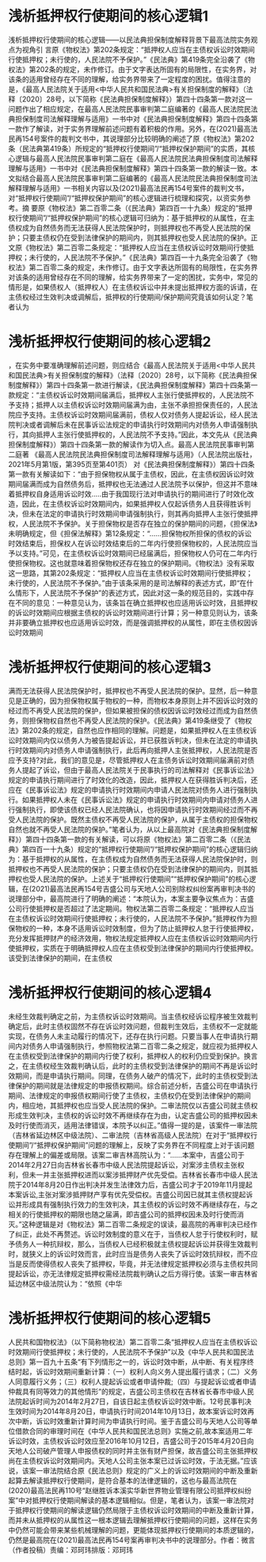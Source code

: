 # 浅析抵押权行使期间的核心逻辑1

浅析抵押权行使期间的核心逻辑——以民法典担保制度解释背景下最高法院实务观点为视角引 言原《物权法》第202条规定：“抵押权人应当在主债权诉讼时效期间行使抵押权；未行使的，人民法院不予保护。”《民法典》第419条完全沿袭了《物权法》第202条的规定，未作修订。由于文字表达所固有的局限性，在实务界，对该条的适用曾经存在不同的理解，给实务界带来了一定程度的困扰。值得注意的是，《最高人民法院关于适用<中华人民共和国民法典>有关担保制度的解释》（法释〔2020〕28号，以下简称《民法典担保制度解释》）第四十四条第一款对这一问题作出了相应规定，在最高人民法院民事审判第二庭编著的《最高人民法院民法典担保制度司法解释理解与适用》一书中对《民法典担保制度解释》第四十四条第一款作了解读，对于实务界理解前述问题有着积极的作用。另外，在(2021)最高法民再154号案件的裁判文书中，其说理部分比较明确的阐述了原《物权法》第202条（民法典第419条）所规定的“抵押权行使期间”/“抵押权保护期间”的实质，其核心逻辑与最高人民法院民事审判第二庭在《最高人民法院民法典担保制度司法解释理解与适用》一书中对《民法典担保制度解释》第四十四条第一款的解读一致。本文拟结合最高人民法院民事审判第二庭编著的《最高人民法院民法典担保制度司法解释理解与适用》一书相关内容以及(2021)最高法民再154号案件的裁判文书，对“抵押权行使期间”/“抵押权保护期间”的核心逻辑进行梳理和探究，以资实务参考。摘 要原《物权法》第二百零二条（《民法典》第四百一十九条）规定的“抵押权行使期间”/“抵押权保护期间”的核心逻辑可归纳为：基于抵押权的从属性，在主债权成为自然债务而无法获得人民法院保护时，则抵押权也不再受人民法院的保护；只要主债权仍在受到法律保护的期间内，则其抵押权也受人民法院的保护。正 文原《物权法》第二百零二条规定：“抵押权人应当在主债权诉讼时效期间行使抵押权；未行使的，人民法院不予保护。”《民法典》第四百一十九条完全沿袭了《物权法》第二百零二条的规定，未作修订。由于文字表达所固有的局限性，在实务界对该条的适用曾经存在不同的理解，给实务界带来了一定的困扰，实务中，常见的情形是，如果债权人（抵押权人）在主债权诉讼中并未提出抵押权方面的诉请，在主债权经过生效判决或调解后，抵押权的行使期间/保护期间究竟该如何认定？笔者认为

# 浅析抵押权行使期间的核心逻辑2

，在实务中要准确理解前述问题，则应结合《最高人民法院关于适用<中华人民共和国民法典>有关担保制度的解释》（法释〔2020〕28号，以下简称《民法典担保制度解释》）第四十四条第一款进行解读，《民法典担保制度解释》第四十四条第一款规定：“主债权诉讼时效期间届满后，抵押权人主张行使抵押权的，人民法院不予支持；抵押人以主债权诉讼时效期间届满为由，主张不承担担保责任的，人民法院应予支持。主债权诉讼时效期间届满前，债权人仅对债务人提起诉讼，经人民法院判决或者调解后未在民事诉讼法规定的申请执行时效期间内对债务人申请强制执行，其向抵押人主张行使抵押权的，人民法院不予支持。”因此，本文先从《民法典担保制度解释》）第四十四条第一款的解读作为切入点。最高人民法院民事审判第二庭著 《最高人民法院民法典担保制度司法解释理解与适用》（人民法院出版社，2021年5月第1版，第395页至第401页） 对《民法典担保制度解释》）第四十四条第一款有关解读如下：“由于担保物权从属于主债权，因此，在主债权因诉讼时效期间届满而成为自然债务后，抵押权也无法通过人民法院予以保护，但这并不意味着抵押权自身适用诉讼时效.....由于我国现行法对申请执行的期间进行了时效化改造，因此，在主债权诉讼时效期间内，如果抵押权人仅起诉债务人且获得胜诉判决，但未在法定的申请执行时效期间申请强制执行，则其再向抵押人主张行使抵押权，人民法院不予保护。关于担保物权是否存在独立的保护期间的问题，《担保法》未明确规定，但《担保法解释》第12条规定：“......担保物权所担保的债权的诉讼时效结束后，担保权人在诉讼时效结束后的二年内行使担保物权的，人民法院应当予以支持。”可见，在主债权诉讼时效期间已经届满后，担保物权人仍可在二年内行使担保物权。这也就意味着担保物权还存在独立的保护期间。《物权法》没有采取这一思路，其第202条规定：“抵押权人应当在主债权诉讼时效期间行使抵押权；未行使的，人民法院不予保护。”由于该条采用的是司法解释的表述方式，即“在什么情形下，人民法院不予保护”的表述方式，因此对这一条的规范目的，实践中存在不同的意见：一种意见认为，该条旨在确立抵押权也应适用诉讼时效，且抵押权的诉讼时效期间应根据主债权的诉讼时效期间进行计算；另一种意见则认为，该条并非要确立抵押权也应适用诉讼时效，而是强调抵押权的从属性，即在主债权因诉讼时效期间

# 浅析抵押权行使期间的核心逻辑3

满而无法获得人民法院保护时，抵押权也不再受人民法院的保护。显然，后一种意见是正确的，因为担保物权属于物权的一种，而物权本身原则上并不因诉讼时效的经过而不再受人民法院的保护，但如果被担保的债权因诉讼时效经过而成为自然债务，则担保物权自然也不再受人民法院的保护。《民法典》第419条继受了《物权法》第202条的规定，自然也应作相同的理解。问题是，如果抵押权人在主债权诉讼时效期间内仅以债务人为被告提起诉讼，并已获胜诉判决，但未在法定的申请执行时效期间内对债务人申请强制执行，此后再向抵押人主张抵押权，人民法院是否应予支持?对此，我们的意见是，尽管抵押权人在主债务诉讼时效期间届满前对债务人提起了诉讼，但由于最高人民法院关于民事执行的司法解释对《民事诉讼法》规定的申请执行期间进行了时效化的改造，因此，抵押权人在获得胜诉判决后，还应在《民事诉讼法》规定的申请执行时效期间内申请人民法院对债务人进行强制执行。如果抵押权人未在《民事诉讼法》规定的申请执行时效期间内申请对债务人进行强制执行，即使该债权已经人民法院确认，也将因申请执行时效期间经过而不再受人民法院的保护。既然主债权不再受人民法院的保护，从属于主债权的担保物权自然也就不再受人民法院的保护。”笔者认为，从以上最高院对《民法典担保制度解释》）第四十四条第一款的有关解读，可以将原《物权法》第二百零二条（《民法典》第四百一十九条）规定的“抵押权行使期间”/“抵押权保护期间”的核心逻辑归纳为：基于抵押权的从属性，在主债权成为自然债务而无法获得人民法院保护时，则抵押权也不再受人民法院的保护；只要主债权仍在受到法律保护的期间内，则其抵押权也受人民法院的保护。上述关于“抵押权行使期间”“抵押权保护期间”的核心逻辑，在(2021)最高法民再154号吉盛公司与天地人公司别除权纠纷案再审判决书的说理部分中，最高院进行了明确的阐述：“本院认为，本案主要争议焦点为：吉盛公司行使抵押权是否超过了法定期间。物权法第二百零二条规定：“抵押权人应当在主债权诉讼时效期间行使抵押权；未行使的，人民法院不予保护。”抵押权作为担保物权的一种，本身不适用诉讼时效制度，但为了防止抵押权人怠于行使抵押权，充分发挥抵押财产的经济效用，物权法规定抵押权人应在主债权诉讼时效期间内行使抵押权，实质在于明确抵押权人应在主债权受到法律保护的期间内行使抵押权。该受到法律保护的期间，在主债权

# 浅析抵押权行使期间的核心逻辑4

未经生效裁判确定之前，为主债权诉讼时效期间。当主债权经诉讼程序被生效裁判确定后，此时主债权固然不存在诉讼时效问题，但裁判生效后，主债权不一定就能实现，在债务人未主动履行的情况下，还存在执行问题。只要当事人在申请执行期间内对债务人申请强制执行，参照物权法第二百零二条之规定，就应视为抵押权人在主债权受到法律保护的期间内行使了权利，抵押权人的权利仍应受到保护。换言之，在主债权经生效裁判确认后，此时的主债权受到法律保护的期间不再是诉讼时效期间，而是申请执行期间。同理，在债务人破产的情况下，此时的主债权受到法律保护的期间就是法律规定的申报债权期间。综合前述分析，吉盛公司在申请执行期间、法律规定的申报债权期间行使了主债权，主债权仍在受到法律保护的期间内，相应地，其抵押权也应当受人民法院的保护。二审法院仅以吉盛公司就主债权形成生效判决，主债权的诉讼时效不再继续存在为由，认定吉盛公司的抵押权因未及时行使而消灭，适用法律错误，本院予以纠正。”值得一提的是，该案件一审法院（吉林省延边林区中级法院）、二审法院（吉林省高级人民法院）在对于“抵押权行使期间”/“抵押权保护期间”问题的理解上，反映了实务界在不同程度上对于该问题存在理解上的偏差或局限。该案二审吉林高院认为：“......本案中，吉盛公司于2014年2月27日向吉林省长春市中级人民法院提起诉讼，对案涉主债权主张权利，但未一并主张抵押权进而以案涉抵押财产优先受偿。吉林省长春市中级人民法院于2014年8月20日作出判决并发生法律效力后，吉盛公司才于2019年11月提起本案诉讼,主张对案涉抵押财产享有优先受偿权。吉盛公司因已就其主债权提起诉讼并形成具有强制执行效力的生效判决，其主债权的诉讼时效不再继续存在，与之相关的行使抵押权的期限也随之届满，即吉盛公司的抵押权因未及时行使而消灭。”这种逻辑是对《物权法》第二百零二条规定的误读，最高院的再审判决已经作了纠正，此处不再赘述。诉讼时效制度的意义在于，当债权人怠于行使权利时，赋予债务人一种抗辩权，那么，当债权人已经积极就主债权提起诉讼并获得生效裁判时，就狭义上的诉讼时效而言，此时应当是债务人丧失了诉讼时效抗辩权，而不应当是反而使得债权人丧失了抵押权，毕竟，并无法律规定抵押权必须与主债权共同提起诉讼，亦无法律规定抵押权需经法院裁判确认之后方得行使。该案一审吉林省延边林区中级法院认为：“依照《中华

# 浅析抵押权行使期间的核心逻辑5

人民共和国物权法》（以下简称物权法）第二百零二条“抵押权人应当在主债权诉讼时效期间行使抵押权；未行使的，人民法院不予保护”以及《中华人民共和国民法总则》第一百九十五条“有下列情形之一的，诉讼时效中断，从中断、有关程序终结时起，诉讼时效期间重新计算：（一）权利人向义务人提出履行请求；（二）义务人同意履行义务；（三）权利人提起诉讼或者申请仲裁;（四）与提起诉讼或者申请仲裁具有同等效力的其他情形”的规定，吉盛公司主债权在吉林省长春市中级人民法院起诉时间为2014年2月27日，自该日起主债权诉讼时效中断。12号民事判决生效时间为2014年8月20日，申请执行时间2014年10月13日，故本案诉讼时效再次中断，诉讼时效重新计算时间为申请执行时间。鉴于吉盛公司与天地人公司等单位借款合同的审理时间在《中华人民共和国民法总则》实施之前,故本案适用二年诉讼时效，主债权诉讼时效应至2016年10月12日，吉盛公司于2015年4月20日向天地人公司破产管理人申报债权的同时并主张有财产担保，故吉盛公司主张抵押权尚在主债权诉讼时效期间内。天地人公司主张本案已过诉讼时效，于法无据。”应该说，该案一审法院结合原《民法总则》规定的广义上的诉讼时效期间的中断及重新起算去解读抵押权行使期间，是符合基本的法律逻辑的，这也与最高法院在(2020)最高法民再110号“赵继胜诉本溪实华新世界物业管理有限公司抵押权纠纷案”中对抵押权行使期间解读的基本逻辑相似。但是，笔者认为，该案一审法院对于抵押权行使期间的解读逻辑仍然局限于主债权诉讼时效期间的中断及重新计算，而并未从抵押权的从属性这一根本逻辑去理解抵押权行使期间的问题，这样在实务中仍然可能会带来某些机械理解的问题，更能体现抵押权行使期间的本质逻辑的，仍然是最高院在(2021)最高法民再154号案再审判决书中的说理部分。作者：微言（作者投稿）责编：邓珂玮排版：邓珂玮


